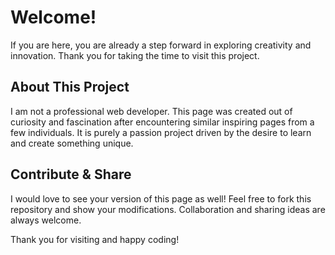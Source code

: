 # Welcome!

If you are here, you are already a step forward in exploring creativity and innovation. Thank you for taking the time to visit this project.

## About This Project

I am not a professional web developer. This page was created out of curiosity and fascination after encountering similar inspiring pages from a few individuals. It is purely a passion project driven by the desire to learn and create something unique.

## Contribute & Share

I would love to see your version of this page as well! Feel free to fork this repository and show your modifications. Collaboration and sharing ideas are always welcome.

Thank you for visiting and happy coding!

